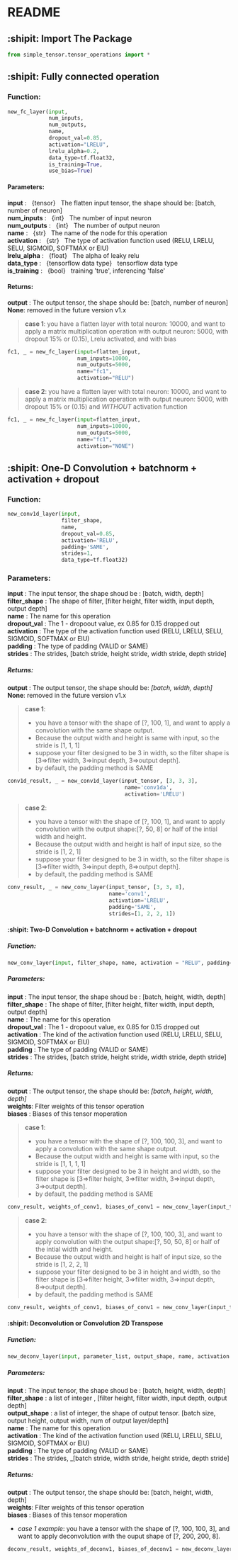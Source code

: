# README #

## :shipit: Import The Package
```python
from simple_tensor.tensor_operations import *
```


## :shipit: Fully connected operation
### Function:
```python
new_fc_layer(input, 
             num_inputs, 
             num_outputs, 
             name, 
             dropout_val=0.85, 
             activation="LRELU",
             lrelu_alpha=0.2, 
             data_type=tf.float32,
             is_training=True,
             use_bias=True)
```

#### Parameters:
**input** : &nbsp; {tensor} &nbsp; The flatten input tensor, the shape should be: [batch, number of neuron]     
**num_inputs** : &nbsp; {int} &nbsp; The number of input neuron     
**num_outputs** : &nbsp; {int} &nbsp; The number of output neuron   
**name** : &nbsp;  {str} &nbsp; The name of the node for this operation     
**activation** : &nbsp; {str} &nbsp; The type of activation function used (RELU, LRELU, SELU, SIGMOID, SOFTMAX or ElU)  
**lrelu_alpha** : &nbsp; {float} &nbsp; The alpha of leaky relu         
**data_type** : &nbsp; {tensorflow data type} &nbsp; tensorflow data type   
**is_training** : &nbsp; {bool} &nbsp; training 'true', inferencing 'false'

#### Returns:
**output** : The output tensor, the shape should be: [batch, number of neuron] <br/>
**None**: removed in the future version v1.x


> **case 1**: you have a flatten layer with total neuron: 10000, and want to apply a matrix multiplication operation with output neuron: 5000, with dropout 15% or (0.15), Lrelu activated, and with bias

```python
fc1, _ = new_fc_layer(input=flatten_input, 
                      num_inputs=10000, 
                      num_outputs=5000, 
                      name="fc1", 
                      activation="RELU")
```

> **case 2**: 
you have a flatten layer with total neuron: 10000, and want to apply a matrix multiplication operation with output neuron: 5000, with dropout 15% or (0.15) and *WITHOUT* activation function

```python
fc1, _ = new_fc_layer(input=flatten_input, 
                      num_inputs=10000, 
                      num_outputs=5000, 
                      name="fc1", 
                      activation="NONE")
```


## :shipit: One-D Convolution + batchnorm + activation + dropout
### Function:
```python
new_conv1d_layer(input, 
                 filter_shape, 
                 name, 
                 dropout_val=0.85, 
                 activation='RELU', 
                 padding='SAME', 
                 strides=1, 
                 data_type=tf.float32)  
```

### Parameters:
**input** : The input tensor, the shape shoud be : [batch, width, depth]        
**filter_shape** : The shape of filter, [filter height, filter width, input depth, output depth]    
**name** : The name for this operation  
**dropout_val** : The 1 - dropoout value, ex 0.85 for 0.15 dropped out  
**activation** : The type of the activation function used (RELU, LRELU, SELU, SIGMOID, SOFTMAX or ElU)  
**padding** : The type of padding (VALID or SAME)       
**strides** : The strides, [batch stride, height stride, width stride, depth stride]   <br/>

##### Returns:
**output** : The output tensor, the shape should be: _[batch, width, depth]_   <br/>
**None**: removed in the future version v1.x

> **case 1**: 
> - you have a tensor with the shape of [?, 100, 1], and want to apply a convolution with the same shape output.
> - Because the output width and height is same with input, so the stride is [1, 1, 1]
> - suppose your filter designed to be 3 in width, so the filter shape is [3=>filter width, 3=>input depth, 3=>output depth].
> - by default, the padding method is SAME

```python
conv1d_result, _ = new_conv1d_layer(input_tensor, [3, 3, 3],
                                     name='conv1da', 
                                     activation='LRELU')
```

> **case 2**: 
> - you have a tensor with the shape of [?, 100, 1], and want to apply convolution with the output shape:[?, 50, 8] or half of the intial width and height. 
> - Because the output width and height is half of input size, so the stride is [1, 2, 1]
> - suppose your filter designed to be 3 in width, so the filter shape is [3=>filter width, 3=>input depth, 8=>output depth].
> - by default, the padding method is SAME

```python
conv_result, _ = new_conv_layer(input_tensor, [3, 3, 8], 
                                name='conv1', 
                                activation='LRELU', 
                                padding='SAME', 
                                strides=[1, 2, 2, 1])
```



#### :shipit: Two-D Convolution + batchnorm + activation + dropout
##### Function:
```python
new_conv_layer(input, filter_shape, name, activation = "RELU", padding='SAME', strides=[1, 1, 1, 1])  
```

##### Parameters:
**input** : The input tensor, the shape shoud be : [batch, height, width, depth] <br/>
**filter_shape** : The shape of filter, [filter height, filter width, input depth, output depth]<br/>
**name** : The name for this operation   <br/>
**dropout_val** : The 1 - dropoout value, ex 0.85 for 0.15 dropped out  <br/>
**activation** : The kind of the activation function used (RELU, LRELU, SELU, SIGMOID, SOFTMAX or ElU)   <br/>
**padding** : The type of padding (VALID or SAME)   <br/>
**strides** : The strides, [batch stride, height stride, width stride, depth stride]   <br/>

##### Returns:
**output** : The output tensor, the shape should be: _[batch, height, width, depth]_   <br/>
**weights**: Filter weights of this tensor operation   <br/>
**biases** : Biases of this tensor moperation   <br/>

> **case 1**: 
> - you have a tensor with the shape of [?, 100, 100, 3], and want to apply a convolution with the same shape output.
> - Because the output width and height is same with input, so the stride is [1, 1, 1, 1]
> - suppose your filter designed to be 3 in height and width, so the filter shape is [3=>filter height, 3=>filter width, 3=>input depth, 3=>output depth].
> - by default, the padding method is SAME

```python
conv_result, weights_of_conv1, biases_of_conv1 = new_conv_layer(input_tensor, [3, 3, 3, 3], name='conv1', activation='LRELU')
```

> **case 2**: 
> - you have a tensor with the shape of [?, 100, 100, 3], and want to apply convolution with the output shape:[?, 50, 50, 8] or half of the intial width and height. 
> - Because the output width and height is half of input size, so the stride is [1, 2, 2, 1]
> - suppose your filter designed to be 3 in height and width, so the filter shape is [3=>filter height, 3=>filter width, 3=>input depth, 8=>output depth].
> - by default, the padding method is SAME

```python
conv_result, weights_of_conv1, biases_of_conv1 = new_conv_layer(input_tensor, [3, 3, 3, 8], name='conv1', activation='LRELU', padding='SAME', strides=[1, 2, 2, 1])
```

#### :shipit: Deconvolution or Convolution 2D Transpose 
##### Function:
```python
new_deconv_layer(input, parameter_list, output_shape, name, activation = 'RELU', strides = [1,1,1,1], padding = 'SAME')
```

##### Parameters:
**input** : The input tensor, the shape shoud be : [batch, height, width, depth] <br />
**filter_shape** : a list of integer , [filter height, filter width, input depth, output depth] <br/>
**output_shape** : a list of integer, the shape of output tensor. [batch size, output height, output width, num of output layer/depth]  <br/>
**name** : The name for this operation   <br/>
**activation** : The kind of the activation function used (RELU, LRELU, SELU, SIGMOID, SOFTMAX or ElU)   <br/>
**padding** : The type of padding (VALID or SAME)   <br/>
**strides** : The strides, _[batch stride, width stride, height stride, depth stride]   <br/>

##### Returns:
**output** : The output tensor, the shape should be: [batch, height, width, depth]  <br/>
**weights**: Filter weights of this tensor operation   <br/>
**biases** : Biases of this tensor moperation   <br/>

- _case 1 example_: you have a tensor with the shape of [?, 100, 100, 3], and want to apply deconvolution with the ouput shape of [?, 200, 200, 8].

```python
deconv_result, weights_of_deconv1, biases_of_deconv1 = new_deconv_layer(input_tensor, [7, 7, 8, 3], [100, 100, 8], name="deconv", activation="LRELU", strides=[1,2,2,1], padding="SAME")
```
